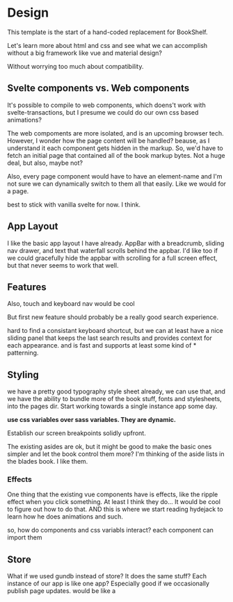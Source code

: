 # Design

This template is the start of a hand-coded replacement for BookShelf. 

Let's learn more about html and css and see what we can accomplish without a big framework like vue and material design? 

Without worrying too much about compatibility. 

## Svelte components vs. Web components

It's possible to compile to web components, which doens't work with svelte-transactions, but I presume we could do our own css based animations? 

The web compoments are more isolated, and is an upcoming browser tech. However, I wonder how the page content will be handled? beause, as I understand it each component gets hidden in the markup. So, we'd have to fetch an initial page that contained all of the book markup bytes. Not a huge deal, but also, maybe not?

Also, every page component would have to have an element-name and I'm not sure we can dynamically switch to them all that easily. Like we would for a page. 

best to stick with vanilla svelte for now. I think. 

## App Layout

I like the basic app layout I have already. 
AppBar with a breadcrumb, sliding nav drawer, and text that waterfall scrolls behind the appbar. I'd like too if we could gracefully hide the appbar with scrolling for a full screen effect, but that never seems to work that well. 

## Features

Also, touch and keyboard nav would be cool

But first new feature should probably be a really good search experience. 

hard to find a consistant keyboard shortcut, but we can at least have a nice sliding panel that keeps the last search results and provides context for each appearance. 
and is fast and supports at least some kind of * patterning. 

## Styling

we have a pretty good typography style sheet already, we can use that, and we have the ability to bundle more of the book stuff, fonts and stylesheets, into the pages dir. Start working towards a single instance app some day. 

**use css variables over sass variables. They are dynamic.**

Establish our screen breakpoints solidly upfront.

The existing asides are ok, but it might be good to make the basic ones simpler and let the book control them more? I'm thinking of the aside lists in the blades book. I like them. 

### Effects

One thing that the existing vue components have is effects, like the ripple effect when you click something. At least I think they do... It would be cool to figure out how to do that. 
AND this is where we start reading hydejack to learn how he does animations and such. 


so, how do components and css variabls interact? each component can import them

## Store

What if we used gundb instead of store? It does the same stuff? Each instance of our app is like one app? Especially good if we occasionally publish page updates. would be like a 